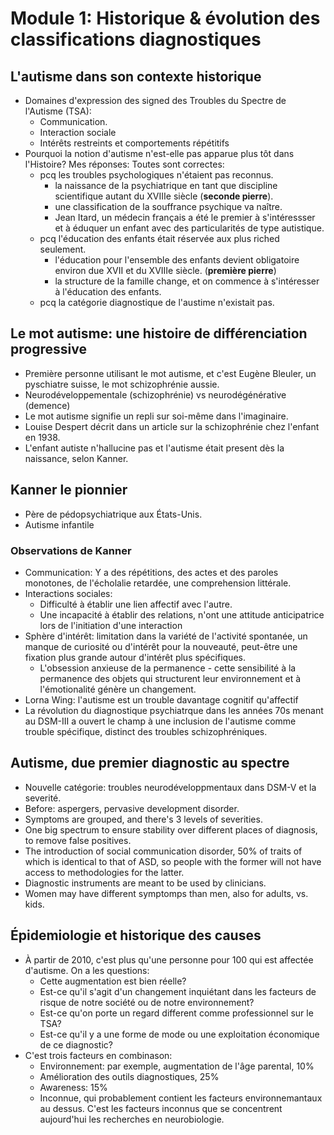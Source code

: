 # Module 1: Historique & évolution des classifications diagnostiques
## L'autisme dans son contexte historique
- Domaines d'expression des signed des Troubles du Spectre de l'Autisme (TSA):
	- Communication.
	- Interaction sociale
	- Intérêts restreints et comportements répétitifs
- Pourquoi la notion d'autisme n'est-elle pas apparue plus tôt dans l'Histoire? Mes réponses: Toutes sont correctes:
	- pcq les troubles psychologiques n'étaient pas reconnus.
		- la naissance de la psychiatrique en tant que discipline scientifique autant du XVIIIe siècle (**seconde pierre**).
		- une classification de la souffrance psychique va naître.
		- Jean Itard, un médecin français a été le premier à s'intéressser et à éduquer un enfant avec des particularités de type autistique.
	- pcq l'éducation des enfants était réservée aux plus riched seulement.
		- l'éducation pour l'ensemble des enfants devient obligatoire environ due XVII et du XVIIIe siècle. (**première pierre**)
		- la structure de la famille change, et on commence à s'intéresser à l'éducation des enfants.
	- pcq la catégorie diagnostique de l'austime n'existait pas.
## Le mot autisme: une histoire de différenciation progressive
- Première personne utilisant le mot autisme, et c'est Eugène Bleuler, un pyschiatre suisse, le mot schizophrénie aussie.
- Neurodéveloppementale (schizophrénie) vs neurodégénérative (demence)
- Le mot autisme signifie un repli sur soi-même dans l'imaginaire.
- Louise Despert décrit dans un article sur la schizophrénie chez l'enfant en 1938.
- L'enfant autiste n'hallucine pas et l'autisme était present dès la naissance, selon Kanner.
## Kanner le pionnier
- Père de pédopsychiatrique aux États-Unis.
- Autisme infantile
### Observations de Kanner
- Communication: Y a des répétitions, des actes et des paroles monotones, de l'écholalie retardée, une comprehension littérale.
- Interactions sociales: 
	+ Difficulté à établir une lien affectif avec l'autre.
	+ Une incapacité à établir des relations, n'ont une attitude anticipatrice lors de l'initiation d'une interaction
- Sphère d'intérêt: limitation dans la variété de l'activité spontanée, un manque de curiosité ou d'intérêt pour la nouveauté, peut-être une fixation plus grande autour d'intérêt plus spécifiques.
	+ L'obsession anxieuse de la permanence - cette sensibilité à la permanence des objets qui structurent leur environnement et à l'émotionalité génère un changement.
- Lorna Wing: l'autisme est un trouble davantage cognitif qu'affectif
- La révolution du diagnostique psychiatrque dans les années 70s menant au DSM-III a ouvert le champ à une inclusion de l'autisme comme trouble spécifique, distinct des troubles schizophréniques.
## Autisme, due premier diagnostic au spectre
- Nouvelle catégorie: troubles neurodéveloppmentaux dans DSM-V et la severité.
- Before: aspergers, pervasive development disorder.
- Symptoms are grouped, and there's 3 levels of severities.
- One big spectrum to ensure stability over different places of diagnosis, to remove false positives.
- The introduction of social communication disorder, 50% of traits of which is identical to that of ASD, so people with the former will not have access to methodologies for the latter.
- Diagnostic instruments are meant to be used by clinicians.
- Women may have different symptomps than men, also for adults, vs. kids.
## Épidemiologie et historique des causes
- À partir de 2010, c'est plus qu'une personne pour 100 qui est affectée d'autisme. On a les questions:
	- Cette augmentation est bien réelle?
	- Est-ce qu'il s'agit d'un changement inquiétant dans les facteurs de risque de notre société ou de notre environnement?
	- Est-ce qu'on porte un regard different comme professionnel sur le TSA?
	- Est-ce qu'il y a une forme de mode ou une exploitation économique de ce diagnostic?
- C'est trois facteurs en combinason:
	- Environnement: par exemple, augmentation de l'âge parental, 10%
	- Amélioration des outils diagnostiques, 25%
	- Awareness: 15%
	- Inconnue, qui probablement contient les facteurs environnemantaux au dessus. C'est les facteurs inconnus que se concentrent aujourd'hui les recherches en neurobiologie.

